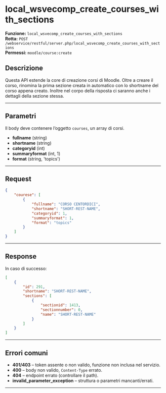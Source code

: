 # local_wsvecomp_create_courses_with_sections

**Funzione:** `local_wsvecomp_create_courses_with_sections`  
**Rotta:** `POST /webservice/restful/server.php/local_wsvecomp_create_courses_with_sections`  
**Permessi:** `moodle/course:create`

## Descrizione
Questa API estende la core di creazione corsi di Moodle.
Oltre a creare il corso, rinomina la prima sezione creata in automatico con lo shortname del corso appena creato.
Inoltre nel corpo della risposta ci saranno anche i dettagli della sezione stessa.

---

## Parametri

Il body deve contenere l’oggetto `courses`, un array di corsi.

- **fullname** (string)
- **shortname** (string)
- **categoryid** (int)
- **summaryformat** (int, 1)
- **format** (string, 'topics')

---

## Request

```json
{
    "courese": [
        {
            "fullname": "CORSO CENTORDICI",
            "shortname": "SHORT-REST-NAME",
            "categoryid": 1,
            "summaryformat": 1,
            "format": "topics"
        }
    ]
}
```
---

## Response

In caso di successo:

```json
[
    {
        "id": 291,
        "shortname": "SHORT-REST-NAME",
        "sections": [
            {
                "sectionid": 1413,
                "sectionnumber": 0,
                "name": "SHORT-REST-NAME"
            }
        ]
    }
]
```

---

## Errori comuni

- **401/403** – token assente o non valido, funzione non inclusa nel servizio.  
- **400** – body non valido, `Content-Type` errato.  
- **404** – endpoint errato (controllare il path).  
- **invalid_parameter_exception** – struttura o parametri mancanti/errati.  

---